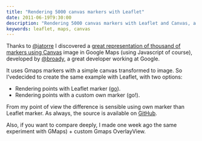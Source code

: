 ```yaml
---
title: "Rendering 5000 canvas markers with Leaflet"
date: 2011-06-19T9:30:00
description: "Rendering 5000 canvas markers with Leaflet and Canvas, a nice experiment"
keywords: leaflet, maps, canvas
---
```


Thanks to [@jatorre](http://twitter.com/jatorre) I discovered a [great representation of thousand of markers using Canvas](http://broady.github.com/Dotter/example.html) image in Google Maps (using Javascript of course), developed by [@broady](http://twitter.com/broady), a great developer working at Google.

It uses Gmaps markers with a simple canvas transformed to image. So
I’vedecided to create the same example with Leaflet, with two options:

  * Rendering points with Leaflet marker ([go](http://xavijam.github.com/Leaflet-Dotter/?markers=true)).
  * Rendering points with a custom own marker (go!).

From my point of view the difference is sensible using own marker than Leaflet marker. As always, the source is available on [GitHub](https://github.com/xavijam/Leaflet-Dotter).

Also, if you want to compare deeply, I made one week ago the same experiment with GMaps) + custom Gmaps OverlayView.

